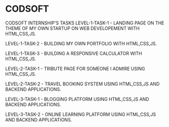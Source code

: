 # CODSOFT
CODSOFT INTERNSHIP'S TASKS 
LEVEL-1-TASK-1 - LANDING PAGE ON THE THEME OF MY OWN STARTUP ON WEB DEVELOPEMENT WITH HTML,CSS,JS.


LEVEL-1-TASK-2 - BUILDING MY OWN PORTFOLIO WITH HTML,CSS,JS.


LEVEL-1-TASK-3 - BUILDING A RESPONSIVE CALCULATOR WITH HTML,CSS,JS.


LEVEL-2-TASK-1 - TRIBUTE PAGE FOR SOMEONE I ADMIRE USING HTML,CSS,JS.


LEVEL-2-TASK-2 - TRAVEL BOOKING SYSTEM USING HTML,CSS,JS AND BACKEND APPLICATIONS.


LEVEL-3-TASK-1 - BLOGGING PLATFORM USING HTML,CSS,JS AND BACKEND APPLICATIONS.


LEVEL-3-TASK-2 - ONLINE LEARNING PLATFORM USING HTML,CSS,JS AND BACKEND APPLICATIONS.
